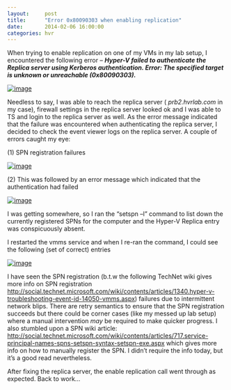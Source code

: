 ```yaml
---
layout:     post
title:      "Error 0x80090303 when enabling replication"
date:       2014-02-06 16:00:00
categories: hvr
---
```

When trying to enable replication on one of my VMs in my lab setup, I encountered the following error – **_Hyper-V failed to authenticate the Replica server <server name> using Kerberos authentication. Error: The specified target is unknown or unreachable (0x80090303)._**

[![image](https://msdnshared.blob.core.windows.net/media/TNBlogsFS/prod.evol.blogs.technet.com/CommunityServer.Blogs.Components.WeblogFiles/00/00/00/50/45/metablogapi/image3_thumb_1E7D8BC1.png)](https://msdnshared.blob.core.windows.net/media/TNBlogsFS/prod.evol.blogs.technet.com/CommunityServer.Blogs.Components.WeblogFiles/00/00/00/50/45/metablogapi/image3_3F023AC2.png)

Needless to say, I was able to reach the replica server ( _prb2.hvrlab.com_ in my case), firewall settings in the replica server looked ok and I was able to TS and login to the replica server as well. As the error message indicated that the failure was encountered when authenticating the replica server, I decided to check the event viewer logs on the replica server. A couple of errors caught my eye:

(1) SPN registration failures

[![image](https://msdnshared.blob.core.windows.net/media/TNBlogsFS/prod.evol.blogs.technet.com/CommunityServer.Blogs.Components.WeblogFiles/00/00/00/50/45/metablogapi/image_thumb_5654F146.png)](https://msdnshared.blob.core.windows.net/media/TNBlogsFS/prod.evol.blogs.technet.com/CommunityServer.Blogs.Components.WeblogFiles/00/00/00/50/45/metablogapi/image_6B43E308.png)

(2) This was followed by an error message which indicated that the authentication had failed

[![image](https://msdnshared.blob.core.windows.net/media/TNBlogsFS/prod.evol.blogs.technet.com/CommunityServer.Blogs.Components.WeblogFiles/00/00/00/50/45/metablogapi/image_thumb_37A0980C.png)](https://msdnshared.blob.core.windows.net/media/TNBlogsFS/prod.evol.blogs.technet.com/CommunityServer.Blogs.Components.WeblogFiles/00/00/00/50/45/metablogapi/image_3A46C30C.png)

I was getting somewhere, so I ran the “setspn –l” command to list down the currently registered SPNs for the computer and the Hyper-V Replica entry was conspicuously absent. 

I restarted the vmms service and when I re-ran the command, I could see the following (set of correct) entries

[![image](https://msdnshared.blob.core.windows.net/media/TNBlogsFS/prod.evol.blogs.technet.com/CommunityServer.Blogs.Components.WeblogFiles/00/00/00/50/45/metablogapi/image_thumb_7C746E53.png)](https://msdnshared.blob.core.windows.net/media/TNBlogsFS/prod.evol.blogs.technet.com/CommunityServer.Blogs.Components.WeblogFiles/00/00/00/50/45/metablogapi/image_699AC947.png)

I have seen the SPN registration (b.t.w the following TechNet wiki gives more info on SPN registration <http://social.technet.microsoft.com/wiki/contents/articles/1340.hyper-v-troubleshooting-event-id-14050-vmms.aspx>) failures due to intermittent network blips. There are retry semantics to ensure that the SPN registration succeeds but there could be corner cases (like my messed up lab setup) where a manual intervention _may_ be required to make quicker progress. I also stumbled upon a SPN wiki article: <http://social.technet.microsoft.com/wiki/contents/articles/717.service-principal-names-spns-setspn-syntax-setspn-exe.aspx> which gives more info on how to manually register the SPN. I didn’t require the info today, but it’s a good read nevertheless. 

After fixing the replica server, the enable replication call went through as expected. Back to work…
